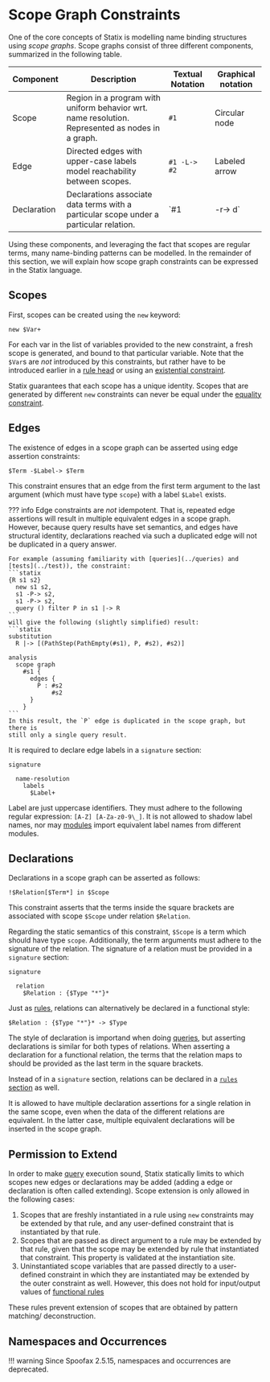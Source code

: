 # Scope Graph Constraints

One of the core concepts of Statix is modelling name binding structures using
_scope graphs_. Scope graphs consist of three different components, summarized
in the following table.

| Component   | Description                                                                                      | Textual Notation | Graphical notation  |
| ----------- | ------------------------------------------------------------------------------------------------ | ---------------- | ------------------- |
| Scope       | Region in a program with uniform behavior wrt. name resolution. Represented as nodes in a graph. | `#1`             | Circular node       |
| Edge        | Directed edges with upper-case labels model reachability between scopes.                         | `#1 -L-> #2`     | Labeled arrow       |
| Declaration | Declarations associate data terms with a particular scope under a particular relation.           | `#1 |-r-> d`     | Labeled block arrow |

Using these components, and leveraging the fact that scopes are regular terms,
many name-binding patterns can be modelled. In the remainder of this section,
we will explain how scope graph constraints can be expressed in the Statix language.


## Scopes

First, scopes can be created using the `new` keyword:

```statix
new $Var+
```

For each var in the list of variables provided to the new constraint, a fresh
scope is generated, and bound to that particular variable. Note that the `$Var`s
are _not_ introduced by this constraints, but rather have to be introduced earlier
in a [rule head](../rules#rule-definitions) or using an
[existential constraint](../basic-constraints#exists).

Statix guarantees that each scope has a unique identity. Scopes that are
generated by different `new` constraints can never be equal under the
[equality constraint](../basic-constraints#equality).


## Edges

The existence of edges in a scope graph can be asserted using edge assertion constraints:

```statix
$Term -$Label-> $Term
```

This constraint ensures that an edge from the first term argument to the last
argument (which must have type `scope`) with a label `$Label` exists.

??? info
    Edge constraints are _not_ idempotent. That is, repeated edge assertions will
    result in multiple equivalent edges in a scope graph. However, because query
    results have set semantics, and edges have structural identity, declarations
    reached via such a duplicated edge will not be duplicated in a query answer.

    For example (assuming familiarity with [queries](../queries) and
    [tests](../test)), the constraint:
    ```statix
    {R s1 s2}
      new s1 s2,
      s1 -P-> s2,
      s1 -P-> s2,
      query () filter P in s1 |-> R
    ```
    will give the following (slightly simplified) result:
    ```statix
    substitution
      R |-> [(PathStep(PathEmpty(#s1), P, #s2), #s2)]

    analysis
      scope graph
        #s1 {
          edges {
            P : #s2
                #s2
          }
        }
    ```
    In this result, the `P` edge is duplicated in the scope graph, but there is
    still only a single query result.

It is required to declare edge labels in a `signature` section:

```statix
signature

  name-resolution
    labels
      $Label+
```

Label are just uppercase identifiers. They must adhere to the following regular
expression: `[A-Z] [A-Za-z0-9\_]`. It is not allowed to shadow label names, nor
may [modules](../modules) import equivalent label names from different modules.


## Declarations

Declarations in a scope graph can be asserted as follows:

```statix
!$Relation[$Term*] in $Scope
```

This constraint asserts that the terms inside the square brackets are
associated with scope `$Scope` under relation `$Relation`.

Regarding the static semantics of this constraint, `$Scope` is a term which
should have type `scope`. Additionally, the term arguments must adhere to the
signature of the relation. The signature of a relation must be provided in
a `signature` section:

```statix
signature

  relation
    $Relation : {$Type "*"}*
```

Just as [rules](../rules#functional-rules), relations can alternatively be
declared in a functional style:

```statix
$Relation : {$Type "*"}* -> $Type
```

The style of declaration is importand when doing [queries](../queries), but
asserting declarations is similar for both types of relations. When asserting
a declaration for a functional relation, the terms that the relation maps to
should be provided as the last term in the square brackets.

Instead of in a `signature` section, relations can be declared in a
[`rules` section](../rules#injections-of-namespaces-and-relations) as well.

It is allowed to have multiple declaration assertions for a single relation in
the same scope, even when the data of the different relations are equivalent. In
the latter case, multiple equivalent declarations will be inserted in the scope
graph.


## Permission to Extend

In order to make [query](../queries) execution sound, Statix statically limits
to which scopes new edges or declarations may be added (adding a edge or
declaration is often called extending). Scope extension is only allowed in the
following cases:

1. Scopes that are freshly instantiated in a rule using `new` constraints may be
   extended by that rule, and any user-defined constraint that is instantiated
   by that rule.
2. Scopes that are passed as direct argument to a rule may be extended by that
   rule, given that the scope may be extended by rule that instantiated that
   constraint. This property is validated at the instantiation site.
3. Uninstantiated scope variables that are passed directly to a user-defined
   constraint in which they are instantiated may be extended by the outer
   constraint as well. However, this does not hold for input/output values of
   [functional rules](../rules#functional-rules)

These rules prevent extension of scopes that are obtained by pattern matching/
deconstruction.


## Namespaces and Occurrences

!!! warning
    Since Spoofax 2.5.15, namespaces and occurrences are deprecated.
